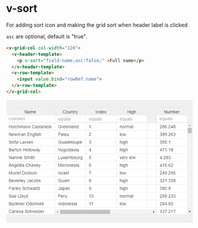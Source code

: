 # v-sort
For adding sort icon and making the grid sort when header label is clicked

```asc``` are optional, default is "true".

```html
<v-grid-col col-width="120">
  <v-header-template>
    <p v-sort="field:name;asc:false;" >Full name</p>
  </v-header-template>
  <v-row-template>
    <input value.bind="rowRef.name">
  </v-row-template>
</v-grid-col>

```
![](../vgridanimation/v-sort-animation.gif)